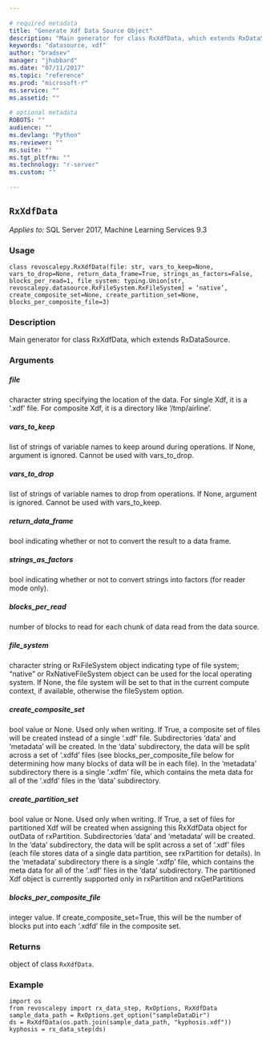 ```yaml
--- 
 
# required metadata 
title: "Generate Xdf Data Source Object" 
description: "Main generator for class RxXdfData, which extends RxDataSource." 
keywords: "datasource, xdf" 
author: "bradsev" 
manager: "jhubbard" 
ms.date: "07/11/2017" 
ms.topic: "reference" 
ms.prod: "microsoft-r" 
ms.service: "" 
ms.assetid: "" 
 
# optional metadata 
ROBOTS: "" 
audience: "" 
ms.devlang: "Python" 
ms.reviewer: "" 
ms.suite: "" 
ms.tgt_pltfrm: "" 
ms.technology: "r-server" 
ms.custom: "" 
 
---
```


## `RxXdfData`


*Applies to:* SQL Server 2017, Machine Learning Services 9.3


### Usage



```
class revoscalepy.RxXdfData(file: str, vars_to_keep=None, vars_to_drop=None, return_data_frame=True, strings_as_factors=False, blocks_per_read=1, file_system: typing.Union[str, revoscalepy.datasource.RxFileSystem.RxFileSystem] = ‘native’, create_composite_set=None, create_partition_set=None, blocks_per_composite_file=3)
```




### Description

Main generator for class RxXdfData, which extends RxDataSource.


### Arguments


##### file

character string specifying the location of the data. For single
Xdf, it is a ‘.xdf’ file. For composite Xdf, it is a directory like
‘/tmp/airline’.


##### vars_to_keep

list of strings of variable names to keep around during
operations. If None, argument is ignored. Cannot be used with vars_to_drop.


##### vars_to_drop

list of strings of variable names to drop from
operations. If None, argument is ignored. Cannot be used with vars_to_keep.


##### return_data_frame

bool indicating whether or not to convert the
result to a data frame.


##### strings_as_factors

bool indicating whether or not to convert
strings into factors (for reader mode only).


##### blocks_per_read

number of blocks to read for each chunk of data read
from the data source.


##### file_system

character string or RxFileSystem object indicating type
of file system; “native” or RxNativeFileSystem object can be used for the
local operating system. If None, the file system will be set to that in
the current compute context, if available, otherwise the fileSystem option.


##### create_composite_set

bool value or None. Used only when writing.
If True, a composite set of files will be created instead of a single ‘.xdf’
file. Subdirectories ‘data’ and ‘metadata’ will be created. In the ‘data’
subdirectory, the data will be split across a set of ‘.xdfd’ files (see
blocks_per_composite_file below for determining how many blocks of data will be
in each file). In the ‘metadata’ subdirectory there is a single ‘.xdfm’ file,
which contains the meta data for all of the ‘.xdfd’ files in the ‘data’
subdirectory.


##### create_partition_set

bool value or None. Used only when writing.
If True, a set of files for partitioned Xdf will be created when assigning
this RxXdfData object for outData of rxPartition. Subdirectories ‘data’ and
‘metadata’ will be created. In the ‘data’ subdirectory, the data will be
split across a set of ‘.xdf’ files (each file stores data of a single data
partition, see rxPartition for details). In the ‘metadata’ subdirectory there
is a single ‘.xdfp’ file, which contains the meta data for all of the ‘.xdf’
files in the ‘data’ subdirectory. The partitioned Xdf object is currently
supported only in rxPartition and rxGetPartitions


##### blocks_per_composite_file

integer value. If
create_composite_set=True, this will be the number of blocks put into each
‘.xdfd’ file in the composite set.


### Returns

object of class `RxXdfData`.


### Example



```
import os
from revoscalepy import rx_data_step, RxOptions, RxXdfData
sample_data_path = RxOptions.get_option("sampleDataDir")
ds = RxXdfData(os.path.join(sample_data_path, "kyphosis.xdf"))
kyphosis = rx_data_step(ds)
```

